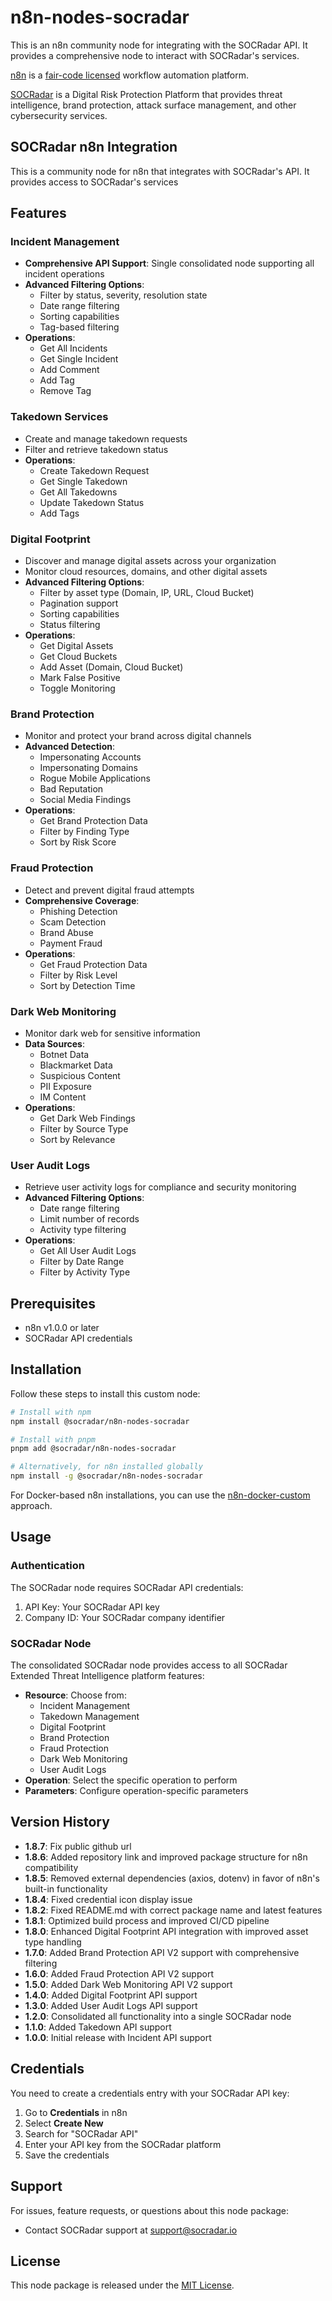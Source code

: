 # n8n-nodes-socradar

This is an n8n community node for integrating with the SOCRadar API. It provides a comprehensive node to interact with SOCRadar's services.

[n8n](https://n8n.io/) is a [fair-code licensed](https://docs.n8n.io/reference/license/) workflow automation platform.

[SOCRadar](https://socradar.io/) is a Digital Risk Protection Platform that provides threat intelligence, brand protection, attack surface management, and other cybersecurity services.

## SOCRadar n8n Integration

This is a community node for n8n that integrates with SOCRadar's API. It provides access to SOCRadar's services

## Features

### Incident Management
- **Comprehensive API Support**: Single consolidated node supporting all incident operations
- **Advanced Filtering Options**:
  - Filter by status, severity, resolution state
  - Date range filtering
  - Sorting capabilities
  - Tag-based filtering
- **Operations**:
  - Get All Incidents
  - Get Single Incident
  - Add Comment
  - Add Tag
  - Remove Tag

### Takedown Services
- Create and manage takedown requests
- Filter and retrieve takedown status
- **Operations**:
  - Create Takedown Request
  - Get Single Takedown
  - Get All Takedowns
  - Update Takedown Status
  - Add Tags

### Digital Footprint
- Discover and manage digital assets across your organization
- Monitor cloud resources, domains, and other digital assets
- **Advanced Filtering Options**:
  - Filter by asset type (Domain, IP, URL, Cloud Bucket)
  - Pagination support
  - Sorting capabilities
  - Status filtering
- **Operations**:
  - Get Digital Assets
  - Get Cloud Buckets
  - Add Asset (Domain, Cloud Bucket)
  - Mark False Positive
  - Toggle Monitoring

### Brand Protection
- Monitor and protect your brand across digital channels
- **Advanced Detection**:
  - Impersonating Accounts
  - Impersonating Domains
  - Rogue Mobile Applications
  - Bad Reputation
  - Social Media Findings
- **Operations**:
  - Get Brand Protection Data
  - Filter by Finding Type
  - Sort by Risk Score

### Fraud Protection
- Detect and prevent digital fraud attempts
- **Comprehensive Coverage**:
  - Phishing Detection
  - Scam Detection
  - Brand Abuse
  - Payment Fraud
- **Operations**:
  - Get Fraud Protection Data
  - Filter by Risk Level
  - Sort by Detection Time

### Dark Web Monitoring
- Monitor dark web for sensitive information
- **Data Sources**:
  - Botnet Data
  - Blackmarket Data
  - Suspicious Content
  - PII Exposure
  - IM Content
- **Operations**:
  - Get Dark Web Findings
  - Filter by Source Type
  - Sort by Relevance

### User Audit Logs
- Retrieve user activity logs for compliance and security monitoring
- **Advanced Filtering Options**:
  - Date range filtering
  - Limit number of records
  - Activity type filtering
- **Operations**:
  - Get All User Audit Logs
  - Filter by Date Range
  - Filter by Activity Type

## Prerequisites

- n8n v1.0.0 or later
- SOCRadar API credentials

## Installation

Follow these steps to install this custom node:

```bash
# Install with npm
npm install @socradar/n8n-nodes-socradar

# Install with pnpm
pnpm add @socradar/n8n-nodes-socradar

# Alternatively, for n8n installed globally
npm install -g @socradar/n8n-nodes-socradar
```

For Docker-based n8n installations, you can use the [n8n-docker-custom](https://github.com/n8n-io/n8n-docker-custom) approach.

## Usage

### Authentication
The SOCRadar node requires SOCRadar API credentials:
1. API Key: Your SOCRadar API key
2. Company ID: Your SOCRadar company identifier

### SOCRadar Node
The consolidated SOCRadar node provides access to all SOCRadar Extended Threat Intelligence platform features:

- **Resource**: Choose from:
  - Incident Management
  - Takedown Management
  - Digital Footprint
  - Brand Protection
  - Fraud Protection
  - Dark Web Monitoring
  - User Audit Logs
- **Operation**: Select the specific operation to perform
- **Parameters**: Configure operation-specific parameters

## Version History

- **1.8.7**: Fix public github url
- **1.8.6**: Added repository link and improved package structure for n8n compatibility
- **1.8.5**: Removed external dependencies (axios, dotenv) in favor of n8n's built-in functionality
- **1.8.4**: Fixed credential icon display issue
- **1.8.2**: Fixed README.md with correct package name and latest features
- **1.8.1**: Optimized build process and improved CI/CD pipeline
- **1.8.0**: Enhanced Digital Footprint API integration with improved asset type handling
- **1.7.0**: Added Brand Protection API V2 support with comprehensive filtering
- **1.6.0**: Added Fraud Protection API V2 support
- **1.5.0**: Added Dark Web Monitoring API V2 support
- **1.4.0**: Added Digital Footprint API support
- **1.3.0**: Added User Audit Logs API support
- **1.2.0**: Consolidated all functionality into a single SOCRadar node
- **1.1.0**: Added Takedown API support
- **1.0.0**: Initial release with Incident API support

## Credentials

You need to create a credentials entry with your SOCRadar API key:

1. Go to **Credentials** in n8n
2. Select **Create New**
3. Search for "SOCRadar API"
4. Enter your API key from the SOCRadar platform
5. Save the credentials

## Support

For issues, feature requests, or questions about this node package:
- Contact SOCRadar support at support@socradar.io

## License

This node package is released under the [MIT License](LICENSE.md).
